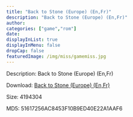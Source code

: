 ```yaml
---
title: "Back to Stone (Europe) (En,Fr)"
description: "Back to Stone (Europe) (En,Fr)"
author: 
categories: ["game","rom"]
date: 
displayInList: true
displayInMenu: false
dropCap: false
featuredImage: /img/miss/gamemiss.jpg
---
```


Description: Back to Stone (Europe) (En,Fr)

Download: <a style="text-decoration:underline;" href="https://mega.nz/#!OXYCFQiY!Sk182BGW24_Ia9zFFns1Ol0cvXZFCofA88JotHaxPcQ" target = "_blank" rel = "nofollow" > Back to Stone (Europe) (En,Fr)</a>

Size: 4194304

MD5: 51617256AC8453F10B9ED40E22A1AAF6

